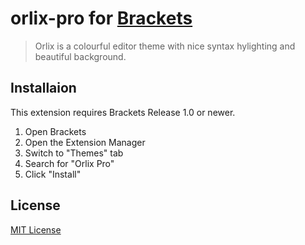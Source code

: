 # orlix-pro for [Brackets](http://brackets.io)
>Orlix is a colourful editor theme with nice syntax hylighting and beautiful background.


## Installaion

This extension requires Brackets Release 1.0 or newer.

1. Open Brackets
2. Open the Extension Manager
3. Switch to "Themes" tab
4. Search for "Orlix Pro"
5. Click "Install"

## License

[MIT License](./LICENSE)
